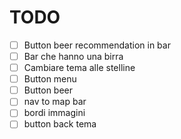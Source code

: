 # TODO
- [ ] Button beer recommendation in bar
- [ ] Bar che hanno una birra
- [ ] Cambiare tema alle stelline
- [ ] Button menu
- [ ] Button beer
- [ ] nav to map bar
- [ ] bordi immagini
- [ ] button back tema  
